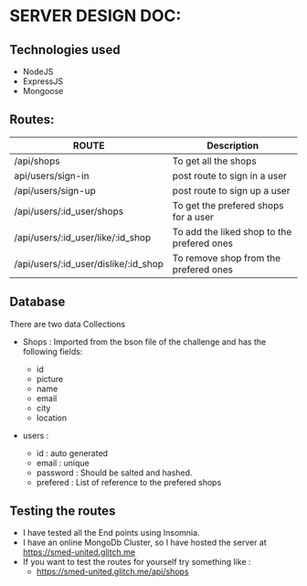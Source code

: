 # SERVER DESIGN DOC:

## Technologies used
- NodeJS
- ExpressJS
- Mongoose

## Routes:
| ROUTE | Description |
| --- | --- |
|/api/shops| To get all the shops|
|api/users/sign-in|post route to sign in a user|
|/api/users/sign-up|post route to sign up a user|
|/api/users/:id_user/shops|To get the prefered shops for a user|
|/api/users/:id_user/like/:id_shop|To add the liked shop to the prefered ones|
|/api/users/:id_user/dislike/:id_shop|To remove  shop from the prefered ones|

## Database
There are two data Collections
* Shops : Imported from the bson file of the challenge and has the following fields:
    * id 
    * picture
    * name
    * email
    * city 
    * location

* users : 
    * id : auto generated
    * email : unique
    * password : Should be salted and hashed.
    * prefered : List of reference to the prefered shops

## Testing the routes
- I have tested all the End points using Insomnia.
- I have an online MongoDb Cluster, so I have hosted the server at https://smed-united.glitch.me
- If you want to test the routes for yourself try something like :
    - https://smed-united.glitch.me/api/shops